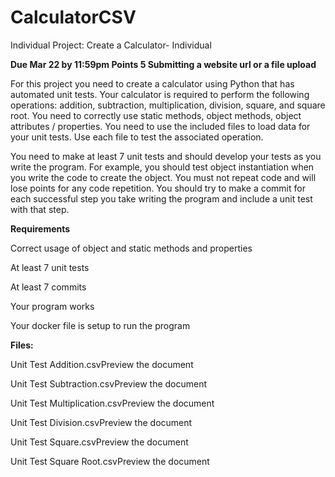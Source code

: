 # CalculatorCSV

Individual Project: Create a Calculator- Individual

**Due Mar 22 by 11:59pm Points 5 Submitting a website url or a file upload**

For this project you need to create a calculator using Python that has automated unit tests.  Your calculator is required to perform the following operations: addition, subtraction, multiplication, division, square, and square root.  You need to correctly use static methods, object methods, object attributes / properties.   You need to use the included files to load data for your unit tests.  Use each file to test the associated operation.   

You need to make at least 7 unit tests and should develop your tests as you write the program.  For example, you should test object instantiation when you write the code to create the object.  You must not repeat code and will lose points for any code repetition.   You should try to make a commit for each successful step you take writing the program and include a unit test with that step.

**Requirements**

Correct usage of object and static methods and properties

At least 7 unit tests

At least 7 commits

Your program works

Your docker file is setup to run the program

**Files:**

Unit Test Addition.csvPreview the document

Unit Test Subtraction.csvPreview the document

Unit Test Multiplication.csvPreview the document

Unit Test Division.csvPreview the document

Unit Test Square.csvPreview the document

Unit Test Square Root.csvPreview the document
